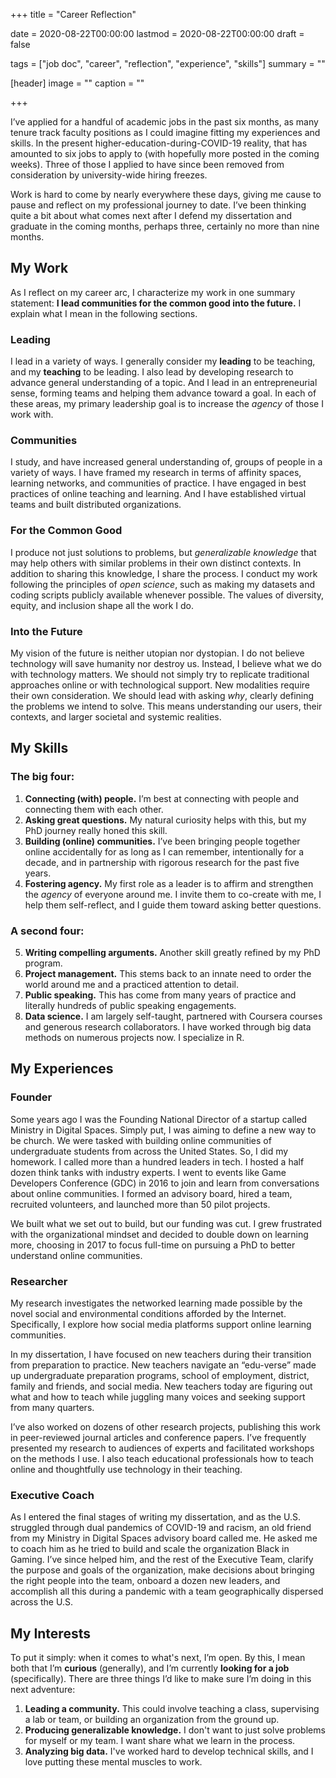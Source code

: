 +++
title = "Career Reflection"

date = 2020-08-22T00:00:00
lastmod = 2020-08-22T00:00:00
draft = false

tags = ["job doc", "career", "reflection", "experience", "skills"]
summary = ""

[header]
image = ""
caption = ""

+++

I’ve applied for a handful of academic jobs in the past six months, as many tenure track faculty positions as I could imagine fitting my experiences and skills. In the present higher-education-during-COVID-19 reality, that has amounted to six jobs to apply to (with hopefully more posted in the coming weeks). Three of those I applied to have since been removed from consideration by university-wide hiring freezes. 

Work is hard to come by nearly everywhere these days, giving me cause to pause and reflect on my professional journey to date. I’ve been thinking quite a bit about what comes next after I defend my dissertation and graduate in the coming months, perhaps three, certainly no more than nine months.

## My Work

As I reflect on my career arc, I characterize my work in one summary statement: **I lead communities for the common good into the future.** I explain what I mean in the following sections.

### Leading

I lead in a variety of ways. I generally consider my **leading** to be teaching, and my **teaching** to be leading. I also lead by developing research to advance general understanding of a topic. And I lead in an entrepreneurial sense, forming teams and helping them advance toward a goal. In each of these areas, my primary leadership goal is to increase the *agency* of those I work with.

### Communities

I study, and have increased general understanding of, groups of people in a variety of ways. I have framed my research in terms of affinity spaces, learning networks, and communities of practice. I have engaged in best practices of online teaching and learning. And I have established virtual teams and built distributed organizations.

### For the Common Good

I produce not just solutions to problems, but *generalizable knowledge* that may help others with similar problems in their own distinct contexts. In addition to sharing this knowledge, I share the process. I conduct my work following the principles of *open science*, such as making my datasets and coding scripts publicly available whenever possible. The values of diversity, equity, and inclusion shape all the work I do.

### Into the Future

My vision of the future is neither utopian nor dystopian. I do not believe technology will save humanity nor destroy us. Instead, I believe what we do with technology matters. We should not simply try to replicate traditional approaches online or with technological support. New modalities require their own consideration. We should lead with asking *why*, clearly defining the problems we intend to solve. This means understanding our users, their contexts, and larger societal and systemic realities.

## My Skills

### The big four:

1. **Connecting (with) people.** I’m best at connecting with people and connecting them with each other.
2. **Asking great questions.** My natural curiosity helps with this, but my PhD journey really honed this skill.
3. **Building (online) communities.** I’ve been bringing people together online accidentally for as long as I can remember, intentionally for a decade, and in partnership with rigorous research for the past five years.
4. **Fostering agency.** My first role as a leader is to affirm and strengthen the *agency* of everyone around me. I invite them to co-create with me, I help them self-reflect, and I guide them toward asking better questions.

### A second four:

5. **Writing compelling arguments.** Another skill greatly refined by my PhD program.
6. **Project management.** This stems back to an innate need to order the world around me and a practiced attention to detail.
7. **Public speaking.** This has come from many years of practice and literally hundreds of public speaking engagements.
8. **Data science.** I am largely self-taught, partnered with Coursera courses and generous research collaborators. I have worked through big data methods on numerous projects now. I specialize in R.

## My Experiences

### Founder

Some years ago I was the Founding National Director of a startup called Ministry in Digital Spaces. Simply put, I was aiming to define a new way to be church. We were tasked with building online communities of undergraduate students from across the United States. So, I did my homework. I called more than a hundred leaders in tech. I hosted a half dozen think tanks with industry experts. I went to events like Game Developers Conference (GDC) in 2016 to join and learn from conversations about online communities. I formed an advisory board, hired a team, recruited volunteers, and launched more than 50 pilot projects. 

We built what we set out to build, but our funding was cut. I grew frustrated with the organizational mindset and decided to double down on learning more, choosing in 2017 to focus full-time on pursuing a PhD to better understand online communities.

### Researcher

My research investigates the networked learning made possible by the novel social and environmental conditions afforded by the Internet. Specifically, I explore how social media platforms support online learning communities. 

In my dissertation, I have focused on new teachers during their transition from preparation to practice. New teachers navigate an “edu-verse” made up undergraduate preparation programs, school of employment, district, family and friends, and social media. New teachers today are figuring out what and how to teach while juggling many voices and seeking support from many quarters. 

I’ve also worked on dozens of other research projects, publishing this work in peer-reviewed journal articles and conference papers. I’ve frequently presented my research to audiences of experts and facilitated workshops on the methods I use. I also teach educational professionals how to teach online and thoughtfully use technology in their teaching.

### Executive Coach

As I entered the final stages of writing my dissertation, and as the U.S. struggled through dual pandemics of COVID-19 and racism, an old friend from my Ministry in Digital Spaces advisory board called me. He asked me to coach him as he tried to build and scale the organization Black in Gaming. I’ve since helped him, and the rest of the Executive Team, clarify the purpose and goals of the organization, make decisions about bringing the right people into the team, onboard a dozen new leaders, and accomplish all this during a pandemic with a team geographically dispersed across the U.S.

## My Interests

To put it simply: when it comes to what's next, I’m open. By this, I mean both that I’m **curious** (generally), and I’m currently **looking for a job** (specifically). There are three things I’d like to make sure I’m doing in this next adventure:

1. **Leading a community.** This could involve teaching a class, supervising a lab or team, or building an organization from the ground up.
2. **Producing generalizable knowledge.** I don't want to just solve problems for myself or my team. I want share what we learn in the process.
3. **Analyzing big data.** I've worked hard to develop technical skills, and I love putting these mental muscles to work.
